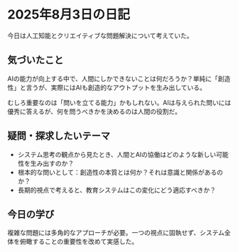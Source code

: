# 2025年8月3日の日記

今日は人工知能とクリエイティブな問題解決について考えていた。

## 気づいたこと

AIの能力が向上する中で、人間にしかできないことは何だろうか？単純に「創造性」と言うが、実際にはAIも創造的なアウトプットを生み出している。

むしろ重要なのは「問いを立てる能力」かもしれない。AIは与えられた問いには優秀に答えるが、何を問うべきかを決めるのは人間の役割だ。

## 疑問・探求したいテーマ

- システム思考の観点から見たとき、人間とAIの協働はどのような新しい可能性を生み出すのか？
- 根本的な問いとして：創造性の本質とは何か？それは意識と関係があるのか？
- 長期的視点で考えると、教育システムはこの変化にどう適応すべきか？

## 今日の学び

複雑な問題には多角的なアプローチが必要。一つの視点に固執せず、システム全体を俯瞰することの重要性を改めて実感した。